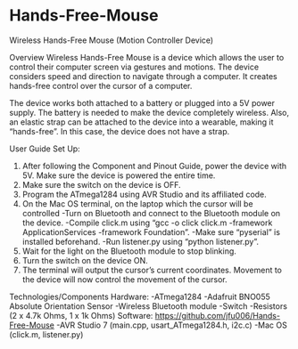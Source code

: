 # Hands-Free-Mouse

Wireless Hands-Free Mouse (Motion Controller Device)

Overview
Wireless Hands-Free Mouse is a device which allows the user to control their computer screen via gestures and motions. The device considers speed and direction to navigate through a computer. It creates hands-free control over the cursor of a computer.

The device works both attached to a battery or plugged into a 5V power supply. The battery is needed to make the device completely wireless. Also, an elastic strap can be attached to the device into a wearable, making it “hands-free”. In this case, the device does not have a strap.


User Guide
Set Up:
1. After following the Component and Pinout Guide, power the device with 5V. Make sure the device is powered the entire time.
2. Make sure the switch on the device is OFF.
3. Program the ATmega1284 using AVR Studio and its affiliated code.
4. On the Mac OS terminal, on the laptop which the cursor will be controlled 
-Turn on Bluetooth and connect to the Bluetooth module on the device.
-Compile click.m using “gcc -o click click.m -framework ApplicationServices -framework Foundation”.
-Make sure “pyserial” is installed beforehand.
-Run listener.py using “python listener.py”.
5. Wait for the light on the Bluetooth module to stop blinking.
6. Turn the switch on the device ON.
7. The terminal will output the cursor’s current coordinates. Movement to the device will now control the movement of the cursor.


Technologies/Components
Hardware:
-ATmega1284
-Adafruit BNO055 Absolute Orientation Sensor
-Wireless Bluetooth module
-Switch
-Resistors (2 x 4.7k Ohms, 1 x 1k Ohms)
Software: https://github.com/jfu006/Hands-Free-Mouse 
-AVR Studio 7 (main.cpp, usart_ATmega1284.h, i2c.c)
-Mac OS (click.m, listener.py)
